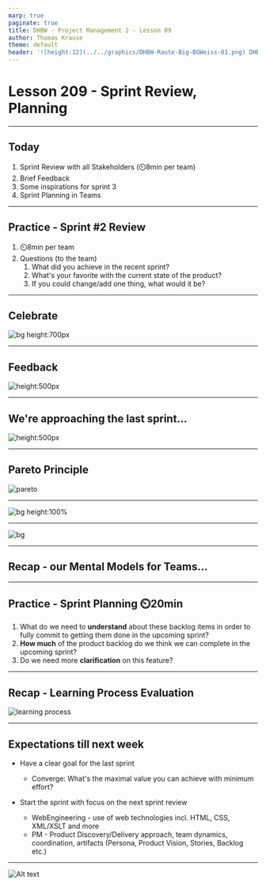 ```yaml
---
marp: true
paginate: true
title: DHBW - Project Management 2 - Lesson 09
author: Thomas Krause
theme: default
header: '![height:12](../../graphics/DHBW-Raute-Big-BGWeiss-01.png) DHBW - Project Management 2 - Lesson 09'
---
```

<!-- markdownlint-disable MD025 MD045 MD012 MD024 MD026 -->

# Lesson 209 - Sprint Review, Planning

---

## Today

1. Sprint Review with all Stakeholders (⏲️8min per team)
2. Brief Feedback
3. Some inspirations for sprint 3
4. Sprint Planning in Teams

---
<!-- _backgroundColor: lightblue -->

## Practice - Sprint #2 Review

1. ⏲️8min per team
2. Questions (to the team)
   1. What did you achieve in the recent sprint?
   2. What's your favorite with the current state of the product?
   3. If you could change/add one thing, what would it be?

---
## Celebrate

![bg height:700px](graphics/celebration.svg)

---

## Feedback

![height:500px](graphics/feedback.png)

---

## We're approaching the last sprint...

![height:500px](graphics/scrum.png)

---

## Pareto Principle

![pareto](graphics/pareto.png)

---


![bg height:100%](<graphics/stop starting.png>)

---

![bg](graphics/simplicity.png)

---

## Recap - our Mental Models for Teams...

---

<!-- _backgroundColor: lightblue -->

## Practice - Sprint Planning ⏲️20min

1. What do we need to **understand** about these backlog items in order to fully commit to getting them done in the upcoming sprint?
2. **How much** of the product backlog do we think we can complete in the upcoming sprint?
3. Do we need more **clarification** on this feature?

---

## Recap - Learning Process Evaluation

![learning process](<../lesson 202 - setup/slides/graphics/learning-progress-evaluation.drawio.svg>)

---

## Expectations till next week

* Have a clear goal for the last sprint
    * Converge: What's the maximal value you can achieve with minimum effort?

* Start the sprint with focus on the next sprint review
    * WebEngineering - use of web technologies incl. HTML, CSS, XML/XSLT and more
    * PM - Product Discovery/Delivery approach, team dynamics, coordination, artifacts (Persona, Product Vision, Stories, Backlog etc.)

---

![Alt text](graphics/FPXCa3uVEAIb83E.jpg)
